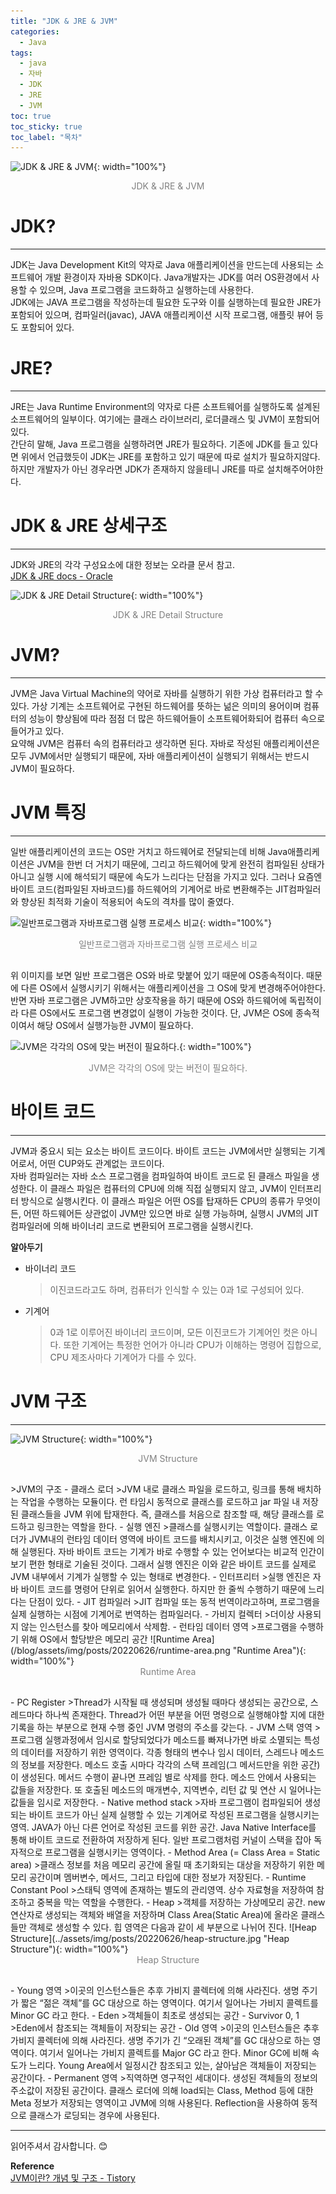 ```yaml
---
title: "JDK & JRE & JVM"
categories:
  - Java
tags:
  - java
  - 자바
  - JDK
  - JRE
  - JVM
toc: true
toc_sticky: true
toc_label: "목차"
---
```

![JDK & JRE & JVM](/blog/assets/img/posts/20220626/jdk-jre.png "JDK & JRE & JVM"){: width="100%"}
<div style="color: gray; text-align: center; margin-bottom: 30px;">JDK & JRE & JVM</div>

# JDK?
---
JDK는 Java Development Kit의 약자로 Java 애플리케이션을 만드는데 사용되는 소프트웨어 개발 환경이자 자바용 SDK이다. Java개발자는 JDK를 여러 OS환경에서 사용할 수 있으며, Java 프로그램을 코드화하고 실행하는데 사용한다.  
JDK에는 JAVA 프로그램을 작성하는데 필요한 도구와 이를 실행하는데 필요한 JRE가 포함되어 있으며, 컴파일러(javac), JAVA 애플리케이션 시작 프로그램, 애플릿 뷰어 등도 포함되어 있다.

# JRE?
---
JRE는 Java Runtime Environment의 약자로 다른 소프트웨어를 실행하도록 설계된 소프트웨어의 일부이다. 여기에는 클래스 라이브러리, 로더클래스 및 JVM이 포함되어 있다.  
간단히 말해, Java 프로그램을 실행하려면 JRE가 필요하다. 기존에 JDK를 들고 있다면 위에서 언급했듯이 JDK는 JRE를 포함하고 있기 때문에 따로 설치가 필요하지않다. 하지만 개발자가 아닌 경우라면 JDK가 존재하지 않을테니 JRE를 따로 설치해주어야한다.

# JDK & JRE 상세구조
---
JDK와 JRE의 각각 구성요소에 대한 정보는 오라클 문서 참고.  
[JDK & JRE docs - Oracle](https://docs.oracle.com/javase/8/docs/technotes/tools/windows/jdkfiles.html)

![JDK & JRE Detail Structure](/blog/assets/img/posts/20220626/jdk-jre-structure.png "JDK & JRE Detail Structure"){: width="100%"}
<div style="color: gray; text-align: center; margin-bottom: 30px;">JDK & JRE Detail Structure</div>

# JVM?
---
JVM은 Java Virtual Machine의 약어로 자바를 실행하기 위한 가상 컴퓨터라고 할 수있다. 가상 기계는 소프트웨어로 구현된 하드웨어를 뜻하는 넒은 의미의 용어이며 컴퓨터의 성능이 향상됨에 따라 점점 더 많은 하드웨어들이 소프트웨어화되어 컴퓨터 속으로 들어가고 있다.  
요약해 JVM은 컴퓨터 속의 컴퓨터라고 생각하면 된다. 자바로 작성된 애플리케이션은 모두 JVM에서만 실행되기 때문에, 자바 애플리케이션이 실행되기 위해서는 반드시 JVM이 필요하다.

# JVM 특징
---
일반 애플리케이션의 코드는 OS만 거치고 하드웨어로 전달되는데 비해 Java애플리케이션은 JVM을 한번 더 거치기 때문에, 그리고 하드웨어에 맞게 완전히 컴파일된 상태가 아니고 실행 시에 해석되기 때문에 속도가 느리다는 단점을 가지고 있다. 그러나 요즘엔 바이트 코드(컴파일된 자바코드)를 하드웨어의 기계어로 바로 변환해주는 JIT컴파일러와 향상된 최적화 기술이 적용되어 속도의 격차를 많이 줄였다.

![일반프로그램과 자바프로그램 실행 프로세스 비교](/blog/assets/img/posts/20220626/general-java-compare.png "일반프로그램과 자바프로그램 실행 프로세스 비교"){: width="100%"}
<div style="color: gray; text-align: center; margin-bottom: 30px;">일반프로그램과 자바프로그램 실행 프로세스 비교</div>
위 이미지를 보면 일반 프로그램은 OS와 바로 맞붙어 있기 때문에 OS종속적이다. 때문에 다른 OS에서 실행시키기 위해서는 애플리케이션을 그 OS에 맞게 변경해주어야한다. 반면 자바 프로그램은 JVM하고만 상호작용을 하기 때문에 OS와 하드웨어에 독립적이라 다른 OS에서도 프로그램 변경없이 실행이 가능한 것이다. 단, JVM은 OS에 종속적이여서 해당 OS에서 실행가능한 JVM이 필요하다.

![JVM은 각각의 OS에 맞는 버전이 필요하다.](/blog/assets/img/posts/20220626/java-os-relation.png "JVM은 각각의 OS에 맞는 버전이 필요하다."){: width="100%"}
<div style="color: gray; text-align: center; margin-bottom: 30px;">JVM은 각각의 OS에 맞는 버전이 필요하다.</div>

# 바이트 코드
---
JVM과 중요시 되는 요소는 바이트 코드이다. 바이트 코드는 JVM에서만 실행되는 기계어로서, 어떤 CUP와도 관계없는 코드이다.  
자바 컴파일러는 자바 소스 프로그램을 컴파일하여 바이트 코드로 된 클래스 파일을 생성한다. 이 클래스 파일은 컴퓨터의 CPU에 의해 직접 실행되지 않고, JVM이 인터프리터 방식으로 실행시킨다. 이 클래스 파일은 어떤 OS를 탑재하든 CPU의 종류가 무엇이든, 어떤 하드웨어든 상관없이 JVM만 있으면 바로 실행 가능하며, 실행시 JVM의 JIT컴파일러에 의해 바이너리 코드로 변환되어 프로그램을 실행시킨다.  

__알아두기__  
- 바이너리 코드
    >이진코드라고도 하며, 컴퓨터가 인식할 수 있는 0과 1로 구성되어 있다.  
- 기계어
    >0과 1로 이루어진 바이너리 코드이며, 모든 이진코드가 기계어인 컷은 아니다. 또한 기계어는 특정한 언어가 아니라 CPU가 이해하는 명령어 집합으로, CPU 제조사마다 기계어가 다를 수 있다.

# JVM 구조
---
![JVM Structure](/blog/assets/img/posts/20220626/jvm-structure.png "JVM Structure"){: width="100%"}
<div style="color: gray; text-align: center; margin-bottom: 30px;">JVM Structure</div>
>JVM의 구조
- 클래스 로더
    >JVM 내로 클래스 파일을 로드하고, 링크를 통해 배치하는 작업을 수행하는 모듈이다.
    런 타임시 동적으로 클래스를 로드하고 jar 파일 내 저장된 클래스들을 JVM 위에 탑재한다.
    즉, 클래스를 처음으로 참조할 때, 해당 클래스를 로드하고 링크한는 역할을 한다.
- 실행 엔진
    >클래스를 실행시키는 역할이다.
    클래스 로더가 JVM내의 런타임 데이터 영역에 바이트 코드를 배치시키고, 이것은 실행 엔진에 의해 실행된다.
    자바 바이트 코드는 기계가 바로 수행할 수 있는 언어보다는 비교적 인간이 보기 편한 형태로 기술된 것이다. 그래서 실행 엔진은 이와 같은 바이트 코드를 실제로 JVM 내부에서 기계가 실행할 수 있는 형태로 변경한다.
    - 인터프리터
        >실행 엔진은 자바 바이트 코드를 명령어 단위로 읽어서 실행한다.
        하지만 한 줄씩 수행하기 때문에 느리다는 단점이 있다.
    - JIT 컴파일러
        >JIT 컴파일 또는 동적 번역이라고하며, 프로그램을 실제 실행하는 시점에 기계어로 번역하는 컴파일러다.
    - 가비지 컬렉터
        >더이상 사용되지 않는 인스턴스를 찾아 메모리에서 삭제함.
- 런타임 데이터 영역
    >프로그램을 수행하기 위해 OS에서 할당받은 메모리 공간
    ![Runtime Area](/blog/assets/img/posts/20220626/runtime-area.png "Runtime Area"){: width="100%"}
    <div style="color: gray; text-align: center; margin-bottom: 30px;">Runtime Area</div>
    - PC Register
        >Thread가 시작될 때 생성되며 생성될 때마다 생성되는 공간으로, 스레드마다 하나씩 존재한다.
        Thread가 어떤 부분을 어떤 명령으로 실행해야할 지에 대한 기록을 하는 부분으로 현재 수행 중인 JVM 명령의 주소를 갖는다.
    - JVM 스택 영역
        >프로그램 실행과정에서 임시로 할당되었다가 메소드를 빠져나가면 바로 소멸되는 특성의 데이터를 저장하기 위한 영역이다.
        각종 형태의 변수나 임시 데이터, 스레드나 메소드의 정보를 저장한다.
        메소드 호출 시마다 각각의 스택 프레임(그 메서드만을 위한 공간)이 생성된다. 메서드 수행이 끝나면 프레임 별로 삭제를 한다.
        메소드 안에서 사용되는 값들을 저장한다. 또 호출된 메소드의 매개변수, 지역변수, 리턴 값 및 연산 시 일어나는 값들을 임시로 저장한다.
    - Native method stack
        >자바 프로그램이 컴파일되어 생성되는 바이트 코드가 아닌 실제 실행할 수 있는 기계어로 작성된 프로그램을 실행시키는 영역.
        JAVA가 아닌 다른 언어로 작성된 코드를 위한 공간.
        Java Native Interface를 통해 바이트 코드로 전환하여 저장하게 된다.
        일반 프로그램처럼 커널이 스택을 잡아 독자적으로 프로그램을 실행시키는 영역이다.
    - Method Area (= Class Area = Static area)
        >클래스 정보를 처음 메모리 공간에 올릴 때 초기화되는 대상을 저장하기 위한 메모리 공간이며
        멤버변수, 메서드, 그리고 타입에 대한 정보가 저장된다.
        - Runtime Constant Pool
            >스태틱 영역에 존재하는 별도의 관리영역.
            상수 자료형을 저장하여 참조하고 중복을 막는 역할을 수행한다.
    - Heap
        >객체를 저장하는 가상메모리 공간. new 연산자로 생성되는 객체와 배열을 저장하며
        Class Area(Static Area)에 올라온 클래스들만 객체로 생성할 수 있다.
        힙 영역은 다음과 같이 세 부분으로 나뉘어 진다.
        ![Heap Structure](../assets/img/posts/20220626/heap-structure.jpg "Heap Structure"){: width="100%"}
        <div style="color: gray; text-align: center; margin-bottom: 30px;">Heap Structure</div>
        - Young 영역
            >이곳의 인스턴스들은 추후 가비지 콜렉터에 의해 사라진다.
            생명 주기가 짧은 “젊은 객체”를 GC 대상으로 하는 영역이다.
            여기서 일어나는 가비지 콜렉트를 Minor GC 라고 한다.
            - Eden
                >객체들이 최초로 생성되는 공간
            - Survivor 0, 1
                >Eden에서 참조되는 객체들이 저장되는 공간
        - Old 영역
            >이곳의 인스턴스들은 추후 가비지 콜렉터에 의해 사라진다.
            생명 주기가 긴 “오래된 객체”를 GC 대상으로 하는 영역이다.
            여기서 일어나는 가비지 콜렉트를 Major GC 라고 한다. Minor GC에 비해 속도가 느리다.
            Young Area에서 일정시간 참조되고 있는, 살아남은 객체들이 저장되는 공간이다.
        - Permanent 영역
            >직역하면 영구적인 세대이다.
            생성된 객체들의 정보의 주소값이 저장된 공간이다. 클래스 로더에 의해 load되는 Class, Method 등에 대한 Meta 정보가 저장되는 영역이고 JVM에 의해 사용된다.
            Reflection을 사용하여 동적으로 클래스가 로딩되는 경우에 사용된다.  

---

읽어주셔서 감사합니다. 😊

__Reference__  
[JVM이란? 개념 및 구조 - Tistory](https://doozi0316.tistory.com/entry/1%EC%A3%BC%EC%B0%A8-JVM%EC%9D%80-%EB%AC%B4%EC%97%87%EC%9D%B4%EB%A9%B0-%EC%9E%90%EB%B0%94-%EC%BD%94%EB%93%9C%EB%8A%94-%EC%96%B4%EB%96%BB%EA%B2%8C-%EC%8B%A4%ED%96%89%ED%95%98%EB%8A%94-%EA%B2%83%EC%9D%B8%EA%B0%80)